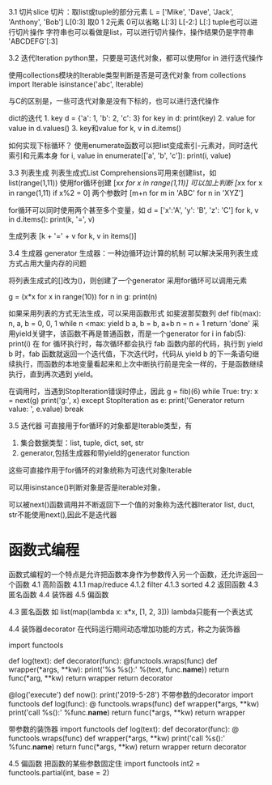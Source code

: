 3.1 切片slice
切片：取list或tuple的部分元素
L = ['Mike', 'Dave', 'Jack', 'Anthony', 'Bob']
L[0:3] 取0 1 2元素
0可以省略
L[:3]
L[-2:]
L[:]
tuple也可以进行切片操作
字符串也可以看做是list，可以进行切片操作，操作结果仍是字符串
'ABCDEFG'[:3]

3.2 迭代Iteration
python里，只要是可迭代对象，都可以使用for in 进行迭代操作

使用collections模块的Iterable类型判断是否是可迭代对象
from collections import Iterable
isinstance('abc', Iterable)

与C的区别是，一些可迭代对象是没有下标的，也可以进行迭代操作

dict的迭代
	1. key
d = {'a': 1, 'b': 2, 'c': 3}
for key in d:
	print(key)
	2. value
for value in d.values()
	3. key和value
for k, v in d.items()

如何实现下标循环？
使用enumerate函数可以把list变成索引-元素对，同时迭代索引和元素本身
for i, value in enumerate(['a', 'b', 'c']):
	print(i, value)
	
3.3 列表生成
列表生成式List Comprehensions可用来创建list，如
list(range(1,11))
使用for循环创建
[x*x for x in range(1,11)]
可以加上判断
[x*x for x in range(1,11) if x%2 = 0]
两个参数时
[m+n for m in 'ABC' for n in 'XYZ']

for循环可以同时使用两个甚至多个变量，如
d = ['x':'A', 'y': 'B', 'z': 'C']
for k, v in d.items():
    print(k, '=', v)

生成列表
[k +  '=' + v for k, v in items()]

3.4 生成器
generator 生成器：一种边循环边计算的机制
可以解决采用列表生成方式占用大量内存的问题

将列表生成式的[]改为()，则创建了一个generator
采用for循环可以调用元素

g = (x*x for x in range(10))
for n in g:
    print(n)

如果采用列表的方式无法生成，可以采用函数形式
如斐波那契数列
def fib(max):
    n, a, b = 0, 0, 1
    while n <max:
        yield b
        a, b = b, a+b
        n = n + 1
    return 'done'
采用yield关键字，该函数不再是普通函数，而是一个generator
for i in fab(5):
	print(i)
在 for 循环执行时，每次循环都会执行 fab 函数内部的代码，执行到 yield b 时，fab 函数就返回一个迭代值，下次迭代时，代码从 yield b 的下一条语句继续执行，而函数的本地变量看起来和上次中断执行前是完全一样的，于是函数继续执行，直到再次遇到 yield。



在调用时，当遇到StopIteration错误时停止，因此
g = fib)(6)
while True:
    try:
        x = next(g)
        print('g:', x)
    except StopIteration as e:
        print('Generator return value: ', e.value)
        break


3.5 迭代器
可直接用于for循环的对象都是Iterable类型，有
1. 集合数据类型：list, tuple, dict, set, str
2. generator,包括生成器和带yield的generator function

这些可直接作用于for循环的对象统称为可迭代对象Iterable

可以用isinstance()判断对象是否是iterable对象，

可以被next()函数调用并不断返回下一个值的对象称为迭代器Iterator
list, duct, str不能使用next(),因此不是迭代器

# 函数式编程
函数式编程的一个特点是允许把函数本身作为参数传入另一个函数，还允许返回一个函数
4.1 高阶函数
4.1.1 map/reduce
4.1.2 filter
4.1.3 sorted
4.2 返回函数
4.3 匿名函数
4.4 装饰器
4.5 偏函数


4.3 匿名函数
如
list(map(lambda x: x*x, [1, 2, 3]))
lambda只能有一个表达式

4.4 装饰器decorator
在代码运行期间动态增加功能的方式，称之为装饰器

import functools

def log(text):
	def decorator(func):
        @functools.wraps(func)
        def wrapper(*args, **kw):
            print('%s %s():' %(text, func.__name__))
            return func(*arg, **kw)
        return wrapper
    return decorator

@log('execute')
def now():
    print('2019-5-28')
不带参数的decorator
import functools
def log(func):
	@ functools.wraps(func)
	def wrapper(*args, **kw)
		print('call %s():' %func.__name__)
		return func(*args, **kw)
	return wrapper

带参数的装饰器
import functools
def log(text):
	def decorator(func):
		@ functools.wraps(func)
		def wrapper(*args, **kw)
			print('call %s():' %func.__name__)
			return func(*args, **kw)
		return wrapper
	return decorator

		
		
4.5 偏函数
把函数的某些参数固定住
import functools
int2 = functools.partial(int, base = 2)
